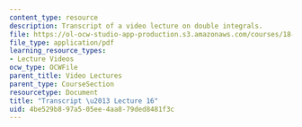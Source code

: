 ```yaml
---
content_type: resource
description: Transcript of a video lecture on double integrals.
file: https://ol-ocw-studio-app-production.s3.amazonaws.com/courses/18-02-multivariable-calculus-fall-2007/4be529b897a505ee4aa879ded8481f3c_18_022007L16.pdf
file_type: application/pdf
learning_resource_types:
- Lecture Videos
ocw_type: OCWFile
parent_title: Video Lectures
parent_type: CourseSection
resourcetype: Document
title: "Transcript \u2013 Lecture 16"
uid: 4be529b8-97a5-05ee-4aa8-79ded8481f3c
---
```

